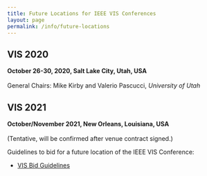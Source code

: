```yaml
---
title: Future Locations for IEEE VIS Conferences
layout: page
permalink: /info/future-locations
---
```


## VIS 2020
**October 26-30, 2020, Salt Lake City, Utah, USA**<br>  
General Chairs: Mike Kirby and Valerio Pascucci, *University of Utah*

## VIS 2021
**October/November 2021, New Orleans, Louisiana, USA**<br>  
(Tentative, will be confirmed after venue contract signed.)<br>  


Guidelines to bid for a future location of the IEEE VIS Conference:<br>
* [VIS Bid Guidelines](/attachments/VISBidGuidelines.pdf)

